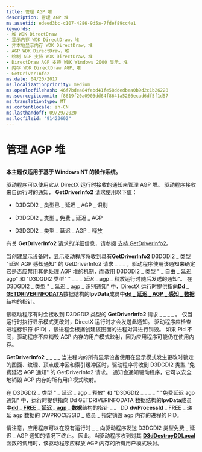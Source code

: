 ```yaml
---
title: 管理 AGP 堆
description: 管理 AGP 堆
ms.assetid: edeed3bc-c107-4286-9d5a-7fdef89cc4e1
keywords:
- 堆 WDK DirectDraw
- 显示内存 WDK DirectDraw，堆
- 非本地显示内存 WDK DirectDraw，堆
- AGP WDK DirectDraw，堆
- 绘制 AGP 支持 WDK DirectDraw，堆
- DirectDraw AGP 支持 WDK Windows 2000 显示，堆
- 内存 WDK DirectDraw AGP、堆
- GetDriverInfo2
ms.date: 04/20/2017
ms.localizationpriority: medium
ms.openlocfilehash: 46f7bdea84febd41fe58ddedbea0b9d2c1b26228
ms.sourcegitcommit: f8619f20a0903dd64f8641a5266ecad6df5f1d57
ms.translationtype: MT
ms.contentlocale: zh-CN
ms.lasthandoff: 09/29/2020
ms.locfileid: "91423602"
---
```

# <a name="managing-agp-heaps"></a>管理 AGP 堆


## <span id="ddk_managing_agp_heaps_gg"></span><span id="DDK_MANAGING_AGP_HEAPS_GG"></span>


**本主题仅适用于基于 Windows NT 的操作系统。**

驱动程序可以使用它从 DirectX 运行时接收的通知来管理 AGP 堆。 驱动程序接收来自运行时的通知， **GetDriverInfo2** 请求使用以下值：

-   D3DGDI2 \_ 类型已 \_ 延迟 \_ AGP \_ 识别

-   D3DGDI2 \_ 类型 \_ 免费 \_ 延迟 \_ AGP

-   D3DGDI2 \_ 类型 \_ 延迟 \_ AGP \_ 释放

有关 **GetDriverInfo2** 请求的详细信息，请参阅 [支持 GetDriverInfo2](supporting-getdriverinfo2.md)。

当创建显示设备时，显示驱动程序将收到具有**GetDriverInfo2** D3DGDI2 \_ 类型 "延迟 AGP 感知通知" 的 GetDriverInfo2 请求 \_ \_ \_ ，驱动程序使用该通知来确定它是否应禁用其他处理 AGP 堆的机制，而改用 D3DGDI2 \_ 类型 " \_ 自由 \_ 延迟 agp" 和 "D3DGDI2 类型" " \_ \_ \_ 延迟 \_ agp \_ 释放运行时随后发送的通知"。 在 D3DGDI2 \_ 类型 " \_ 延迟 \_ agp \_ 识别通知" 中，DirectX 运行时提供指向[**Dd \_ GETDRIVERINFODATA**](/windows/win32/api/ddrawint/ns-ddrawint-dd_getdriverinfodata)数据结构的**lpvData**成员中[**dd \_ 延迟 \_ AGP \_ 感知 \_ 数据**](/windows-hardware/drivers/ddi/d3dhal/ns-d3dhal-_dd_deferred_agp_aware_data)结构的指针。

该驱动程序有时会接收到 D3DGDI2 类型的 **GetDriverInfo2** 请求 \_ \_ \_ \_ 。 仅当运行时执行显示模式更改时，DirectX 运行时才会发送此通知。 驱动程序应检查进程标识符 (PID) ，该进程会根据创建该图面的进程对其进行销毁。 如果 Pid 不同，驱动程序不应销毁 AGP 内存的用户模式映射，因为应用程序可能仍在使用内存。

**GetDriverInfo2** \_ \_ \_ \_ 当进程内的所有显示设备使用在显示模式发生更改时锁定的图面、纹理、顶点缓冲区和索引缓冲区时，驱动程序将收到 D3DGDI2 类型 "免费延迟 AGP 通知" 的 GetDriverInfo2 请求。 通知会通知驱动程序，它可以安全地销毁 AGP 内存的所有用户模式映射。

在 D3DGDI2 \_ 类型 " \_ 延迟 \_ agp \_ 释放" 和 "D3DGDI2 \_ \_ \_ \_ " "免费延迟 agp 通知" 中，运行时提供指向 Dd GETDRIVERINFODATA 数据结构的**lpvData**成员中[**dd \_ FREE \_ 延迟 \_ agp \_ 数据**](/windows-hardware/drivers/ddi/d3dhal/ns-d3dhal-_dd_free_deferred_agp_data)结构的指针 \_ 。 DD **dwProcessId** \_ FREE \_ 递延 agp 数据的 DWPROCESSID \_ 成员 \_ 指定销毁 agp 内存的进程的 PID。

请注意，应用程序可以在没有运行时 \_ \_ 向驱动程序发送 D3DGDI2 类型免费 \_ 延迟 \_ AGP 通知的情况下终止。 因此，当驱动程序收到对其 [**D3dDestroyDDLocal**](/windows/win32/api/ddrawint/nc-ddrawint-pdd_destroyddlocal) 函数的调用时，该驱动程序应释放 AGP 内存的所有用户模式映射。

 

